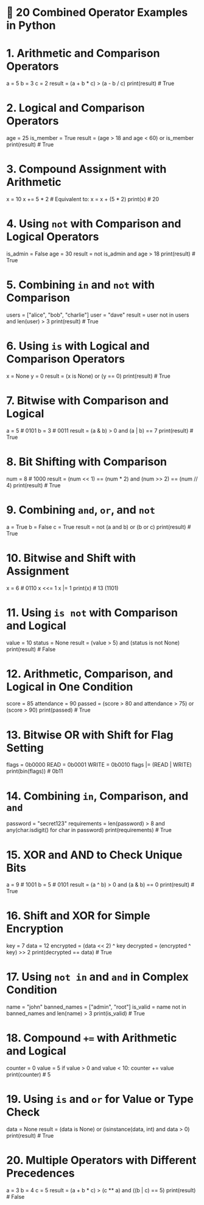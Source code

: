 # 🎯 20 Combined Operator Examples in Python  

# 1. Arithmetic and Comparison Operators  
a = 5
b = 3
c = 2
result = (a + b * c) > (a - b / c)
print(result)  # True

# 2. Logical and Comparison Operators  
age = 25
is_member = True
result = (age > 18 and age < 60) or is_member
print(result)  # True

# 3. Compound Assignment with Arithmetic  
x = 10
x += 5 * 2  # Equivalent to: x = x + (5 * 2)
print(x)  # 20

# 4. Using `not` with Comparison and Logical Operators  
is_admin = False
age = 30
result = not is_admin and age > 18
print(result)  # True

# 5. Combining `in` and `not` with Comparison  
users = ["alice", "bob", "charlie"]
user = "dave"
result = user not in users and len(user) > 3
print(result)  # True

# 6. Using `is` with Logical and Comparison Operators  
x = None
y = 0
result = (x is None) or (y == 0)
print(result)  # True

# 7. Bitwise with Comparison and Logical  
a = 5  # 0101
b = 3  # 0011
result = (a & b) > 0 and (a | b) == 7
print(result)  # True

# 8. Bit Shifting with Comparison  
num = 8   # 1000
result = (num << 1) == (num * 2) and (num >> 2) == (num // 4)
print(result)  # True

# 9. Combining `and`, `or`, and `not`  
a = True
b = False
c = True
result = not (a and b) or (b or c)
print(result)  # True

# 10. Bitwise and Shift with Assignment  
x = 6   # 0110
x <<= 1
x |= 1
print(x)  # 13 (1101)

# 11. Using `is not` with Comparison and Logical  
value = 10
status = None
result = (value > 5) and (status is not None)
print(result)  # False

# 12. Arithmetic, Comparison, and Logical in One Condition  
score = 85
attendance = 90
passed = (score > 80 and attendance > 75) or (score > 90)
print(passed)  # True

# 13. Bitwise OR with Shift for Flag Setting  
flags = 0b0000
READ = 0b0001
WRITE = 0b0010
flags |= (READ | WRITE)
print(bin(flags))  # 0b11

# 14. Combining `in`, Comparison, and `and`  
password = "secret123"
requirements = len(password) > 8 and any(char.isdigit() for char in password)
print(requirements)  # True

# 15. XOR and AND to Check Unique Bits  
a = 9   # 1001
b = 5   # 0101
result = (a ^ b) > 0 and (a & b) == 0
print(result)  # True

# 16. Shift and XOR for Simple Encryption  
key = 7
data = 12
encrypted = (data << 2) ^ key
decrypted = (encrypted ^ key) >> 2
print(decrypted == data)  # True

# 17. Using `not in` and `and` in Complex Condition  
name = "john"
banned_names = ["admin", "root"]
is_valid = name not in banned_names and len(name) > 3
print(is_valid)  # True

# 18. Compound `+=` with Arithmetic and Logical  
counter = 0
value = 5
if value > 0 and value < 10:
    counter += value
print(counter)  # 5

# 19. Using `is` and `or` for Value or Type Check  
data = None
result = (data is None) or (isinstance(data, int) and data > 0)
print(result)  # True

# 20. Multiple Operators with Different Precedences  
a = 3
b = 4
c = 5
result = (a + b * c) > (c ** a) and ((b | c) == 5)
print(result)  # False
